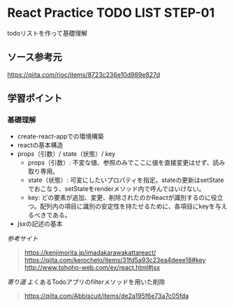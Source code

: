 # React Practice TODO LIST STEP-01
todoリストを作って基礎理解

## ソース参考元
https://qiita.com/rioc/items/8723c236e10d989e827d

## 学習ポイント
### 基礎理解
- create-react-appでの環境構築
- reactの基本構造
- props（引数）/ state（状態）/ key
   - props（引数）: 不変な値、参照のみでここに値を直接変更はせず、読み取り専用。
   - state（状態）: 可変にしたいプロパティを指定。stateの更新はsetStateでおこなう、setStateをrenderメソッド内で呼んではいけない。
   - key: どの要素が追加、変更、削除されたのかReactが識別するのに役立つ。配列内の項目に識別の安定性を持たせるために、各項目にkeyを与えるべきである。
- jsxの記述の基本

*参考サイト*
> https://kenjimorita.jp/imadakarawakattareact/
> https://qiita.com/kerochelo/items/31fd5a93c23ea4deee18#key
> http://www.tohoho-web.com/ex/react.html#jsx

*寄り道*
よくあるTodoアプリのfilterメソッドを用いた削除
>https://qiita.com/Abbiscuit/items/de2a195f6e73a7c05fda